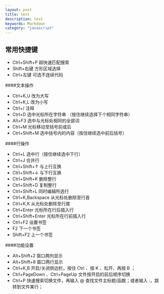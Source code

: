 ```yaml
---
layout: post
title: test
description: test
keywords: Markdown
category: "javascript"
---
```



## 常用快捷键

- Ctrl+Shift+P 超快速匹配搜索
- Shift+右键 方形区域选择
- Ctrl+左键 可选不连续代码

<!-- more -->

####文本操作

- Ctrl+K,U 改为大写
- Ctrl+K,L 改为小写
- Ctrl+/ 注释
- Ctrl+D 选中光标所在字符串 （按住继续选择下个相同字符串）
- Alt+F3 选中与光标处相同的全部词
- Ctrl+M 光标移动至括号前或后
- Ctrl+Shift+M 选中括号内的内容（按住继续选中前后括号）

####行操作

- Ctrl+L 选中行（按住继续选中下行）
- Ctrl+J 合并行
- Ctrl+Shift+↑ 与上行互换
- Ctrl+Shift+↓ 与下行互换
- Ctrl+Shift+K 删除整行
- Ctrl+Shift+D 复制整行
- Ctrl+Shift+L 同时编辑所选行
- Ctrl+K,Backspace 从光标处删除至行首
- Ctrl+K,K 从光标处删除至行尾
- Ctrl+Enter 光标所在行后插入行
- Ctrl+Shift+Enter 光标所在行前插入行
- Ctrl+F2 设置书签
- F2 下一个书签
- Shift+F2 上一个书签

####功能设置

- Alt+Shift+2 窗口两列显示
- Alt+Shift+8 窗口两行显示
- Ctrl+K,B 开启/关闭侧边栏，按住 Ctrl 、按 K 、松开、再按 B ；
- Ctrl+PageDown 、Ctrl+PageUp 文件按开启的前后顺序切换
- Ctrl+P 快速搜索切换文件，再输入 @ 查找文件主标题/函数；或者输入 :，跳转到文件某行；
